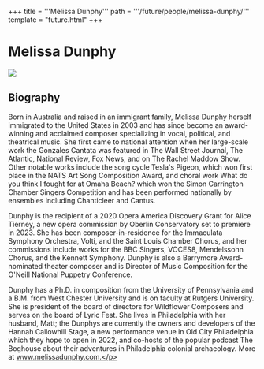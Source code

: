 +++
title = '''Melissa Dunphy'''
path = '''/future/people/melissa-dunphy/'''
template = "future.html"
+++

<h1>Melissa Dunphy</h1>

<img class="speaker-photo" src="https://custom.cvent.com/C3A4539B19F74ABCB6FCE437F6BC0A74/files/event/910aaf2914d44586a56fbd0b3b2c31c0/55a862660b2041fabc15aad805c620c7.jpg">
<h2>Biography</h2>
<p>Born in Australia and raised in an immigrant family, Melissa Dunphy herself immigrated to the United States in 2003 and has since become an award-winning and acclaimed composer specializing in vocal, political, and theatrical music. She first came to national attention when her large-scale work the Gonzales Cantata was featured in The Wall Street Journal, The Atlantic, National Review, Fox News, and on The Rachel Maddow Show. Other notable works include the song cycle Tesla's Pigeon, which won first place in the NATS Art Song Composition Award, and choral work What do you think I fought for at Omaha Beach? which won the Simon Carrington Chamber Singers Competition and has been performed nationally by ensembles including Chanticleer and Cantus.
 
Dunphy is the recipient of a 2020 Opera America Discovery Grant for Alice Tierney, a new opera commission by Oberlin Conservatory set to premiere in 2023. She has been composer-in-residence for the Immaculata Symphony Orchestra, Volti, and the Saint Louis Chamber Chorus, and her commissions include works for the BBC Singers, VOCES8, Mendelssohn Chorus, and the Kennett Symphony. Dunphy is also a Barrymore Award-nominated theater composer and is Director of Music Composition for the O'Neill National Puppetry Conference. 

Dunphy has a Ph.D. in composition from the University of Pennsylvania and a B.M. from West Chester University and is on faculty at Rutgers University. She is president of the board of directors for Wildflower Composers and serves on the board of Lyric Fest. She lives in Philadelphia with her husband, Matt; the Dunphys are currently the owners and developers of the Hannah Callowhill Stage, a new performance venue in Old City Philadelphia which they hope to open in 2022, and co-hosts of the popular podcast The Boghouse about their adventures in Philadelphia colonial archaeology. More at www.melissadunphy.com.</p>

